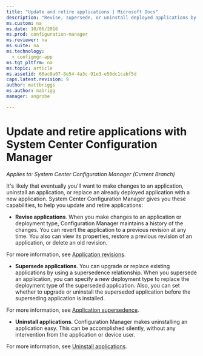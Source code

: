 ```yaml
---
title: "Update and retire applications | Microsoft Docs"
description: "Revise, supersede, or uninstall deployed applications by using System Center Configuration Manager."
ms.custom: na
ms.date: 10/06/2016
ms.prod: configuration-manager
ms.reviewer: na
ms.suite: na
ms.technology:
  - configmgr-app
ms.tgt_pltfrm: na
ms.topic: article
ms.assetid: 68ac8a07-8e54-4a3c-91e3-e50dc1cabf5d
caps.latest.revision: 9
author: mattbriggs
ms.author: mabrigg
manager: angrobe

---
```

# Update and retire applications with System Center Configuration Manager

*Applies to: System Center Configuration Manager (Current Branch)*


It's likely that eventually you'll want to make changes to an application, uninstall an application, or replace an already deployed application with a new application. System Center Configuration Manager gives you these capabilities, to help you update and retire applications:  

-   **Revise applications**. When you make changes to an application or deployment type, Configuration Manager maintains a history of the changes. You can revert the application to a previous revision at any time. You also can view its properties, restore a previous revision of an application, or delete an old revision.  

  For more information, see [Application revisions](revise-and-supersede-applications.md#application-revisions).  

-   **Supersede applications**. You can upgrade or replace existing applications by using a supersedence relationship. When you supersede an application, you can specify a new deployment type to replace the deployment type of the superseded application. Also, you can set whether to upgrade or uninstall the superseded application before the superseding application is installed.  

  For more information, see [Application supersedence](revise-and-supersede-applications.md#application-supersedence).  

-   **Uninstall applications**. Configuration Manager makes uninstalling an application easy. This can be accomplished silently, without any intervention from the application or device user.  

  For more information, see [Uninstall applications](uninstall-applications.md).  
